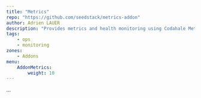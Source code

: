 ```yaml
---
title: "Metrics"
repo: "https://github.com/seedstack/metrics-addon"
author: Adrien LAUER
description: "Provides metrics and health monitoring using Codahale Metrics library."
tags:
    - ops
    - monitoring
zones:
    - Addons
menu:
    AddonMetrics:
        weight: 10
---
```


...
